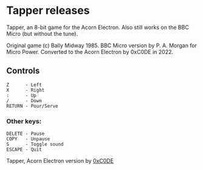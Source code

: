 # Tapper releases

Tapper, an 8-bit game for the Acorn Electron. Also still works on the BBC Micro (but without the tune).

Original game (c) Bally Midway 1985. BBC Micro version by P. A. Morgan for Micro Power. Converted to the Acorn Electron by 0xC0DE in 2022.

## Controls

```
Z      - Left
X      - Right
:      - Up
/      - Down
RETURN - Pour/Serve
```

### Other keys:

```
DELETE - Pause
COPY   - Unpause
S      - Toggle sound
ESCAPE - Quit
```

Tapper, Acorn Electron version by [0xC0DE](https://twitter.com/0xC0DE6502)
